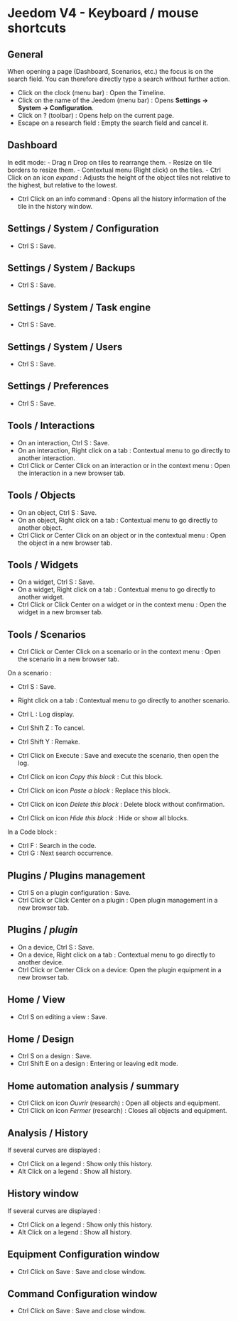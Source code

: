 # Jeedom V4 - Keyboard / mouse shortcuts

## General

When opening a page (Dashboard, Scenarios, etc.) the focus is on the search field. You can therefore directly type a search without further action.

- Click on the clock (menu bar) : Open the Timeline.
- Click on the name of the Jeedom (menu bar)  : Opens **Settings → System → Configuration**.
- Click on ?  (toolbar)  : Opens help on the current page.
- Escape on a research field : Empty the search field and cancel it.

## Dashboard
In edit mode:
	- Drag n Drop on tiles to rearrange them.
	- Resize on tile borders to resize them.
	- Contextual menu (Right click) on the tiles.
	- Ctrl Click on an icon *expand* : Adjusts the height of the object tiles not relative to the highest, but relative to the lowest.

- Ctrl Click on an info command : Opens all the history information of the tile in the history window.

## Settings / System / Configuration
- Ctrl S : Save.

## Settings / System / Backups
- Ctrl S : Save.

## Settings / System / Task engine
- Ctrl S : Save.

## Settings / System / Users
- Ctrl S : Save.

## Settings / Preferences
- Ctrl S : Save.

## Tools / Interactions
- On an interaction, Ctrl S : Save.
- On an interaction, Right click on a tab : Contextual menu to go directly to another interaction.
- Ctrl Click or Center Click on an interaction or in the context menu : Open the interaction in a new browser tab.

## Tools / Objects
- On an object, Ctrl S : Save.
- On an object, Right click on a tab : Contextual menu to go directly to another object.
- Ctrl Click or Center Click on an object or in the contextual menu : Open the object in a new browser tab.

## Tools / Widgets
- On a widget, Ctrl S : Save.
- On a widget, Right click on a tab : Contextual menu to go directly to another widget.
- Ctrl Click or Click Center on a widget or in the context menu : Open the widget in a new browser tab.

## Tools / Scenarios
- Ctrl Click or Center Click on a scenario or in the context menu : Open the scenario in a new browser tab.

On a scenario :
- Ctrl S : Save.
- Right click on a tab : Contextual menu to go directly to another scenario.
- Ctrl L : Log display.
- Ctrl Shift Z : To cancel.
- Ctrl Shift Y : Remake.

- Ctrl Click on Execute : Save and execute the scenario, then open the log.
- Ctrl Click on icon *Copy this block* : Cut this block.
- Ctrl Click on icon *Paste a block* : Replace this block.
- Ctrl Click on icon *Delete this block* : Delete block without confirmation.
- Ctrl Click on icon *Hide this block* : Hide or show all blocks.

In a Code block :
- Ctrl F : Search in the code.
- Ctrl G : Next search occurrence.

## Plugins / Plugins management
- Ctrl S on a plugin configuration : Save.
- Ctrl Click or Click Center on a plugin : Open plugin management in a new browser tab.

## Plugins / *plugin*
- On a device, Ctrl S  : Save.
- On a device, Right click on a tab : Contextual menu to go directly to another device.
- Ctrl Click or Center Click on a device: Open the plugin equipment in a new browser tab.

## Home / View
- Ctrl S on editing a view : Save.

## Home / Design
- Ctrl S on a design : Save.
- Ctrl Shift E on a design : Entering or leaving edit mode.

## Home automation analysis / summary
- Ctrl Click on icon *Ouvrir* (research) : Open all objects and equipment.
- Ctrl Click on icon *Fermer* (research) : Closes all objects and equipment.

## Analysis / History
If several curves are displayed :
- Ctrl Click on a legend : Show only this history.
- Alt Click on a legend : Show all history.

## History window
If several curves are displayed :
- Ctrl Click on a legend : Show only this history.
- Alt Click on a legend : Show all history.

## Equipment Configuration window
- Ctrl Click on Save : Save and close window.

## Command Configuration window
- Ctrl Click on Save : Save and close window.

